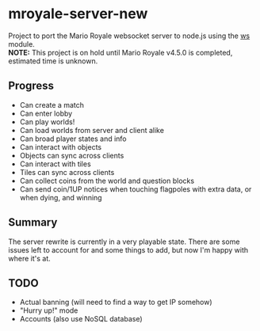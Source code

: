 # mroyale-server-new
Project to port the Mario Royale websocket server to node.js using the [ws](https://github.com/websockets/ws) module.<br>
**NOTE:** This project is on hold until Mario Royale v4.5.0 is completed, estimated time is unknown.

## Progress
- Can create a match
- Can enter lobby
- Can play worlds!
- Can load worlds from server and client alike
- Can broad player states and info
- Can interact with objects
- Objects can sync across clients
- Can interact with tiles
- Tiles can sync across clients
- Can collect coins from the world and question blocks
- Can send coin/1UP notices when touching flagpoles with extra data, or when dying, and winning
## Summary
The server rewrite is currently in a very playable state. There are some issues left to account for and some things to add, but now I'm happy with where it's at.
## TODO
- Actual banning (will need to find a way to get IP somehow)
- "Hurry up!" mode
- Accounts (also use NoSQL database)
